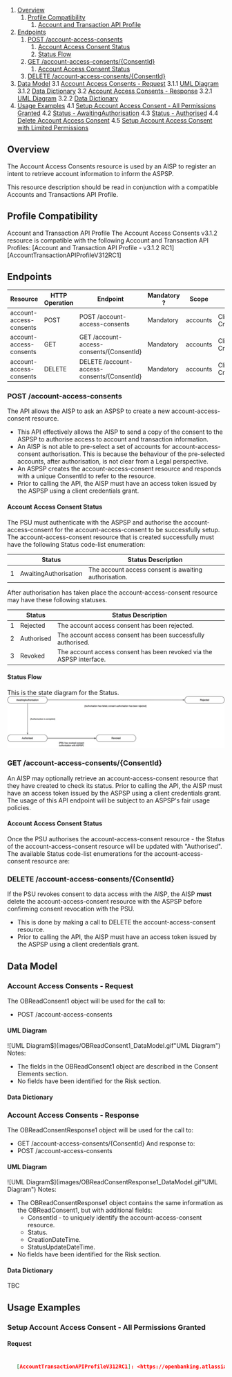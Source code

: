 
1. [Overview](#overview)
   1. [Profile Compatibility](#profile-ompatibility)
      1. [Account and Transaction API Profile](#account-aransaction-APIProfile)
2. [Endpoints](#Endpoints)
   1. [POST /account-access-consents](#POSTaccount-access-consents)
      1. [Account Access Consent Status](#Account-Access-ConsentStatus)
      2. [Status Flow](#Status-Flow)
   2. [GET /account-access-consents/{ConsentId}](#GET-account-access-consents-ConsentId)
      1. [Account Access Consent Status](#Account-Access-ConsentStatus1)
   3. [DELETE /account-access-consents/{ConsentId}](#DELETEaccount-accessconsents-ConsentId)
3. [Data Model](#DataModel)
3.1 [Account Access Consents - Request](#Account-Access-Consents-Request)
3.1.1 [UML Diagram](#UMLDiagram-Account-Access-ConsentsRequest)
3.1.2 [Data Dictionary](#DataDictionary-Account-Access-ConsentsRequest)
3.2 [Account Access Consents - Response](#Account-Access-ConsentsResponse1)
3.2.1 [UML Diagram](#UMLDiagram-Account-Access-ConsentsResponse1)
3.2.2 [Data Dictionary](#DataDictionary-Account-Access-ConsentsResponse1)
4. [Usage Examples](#UsageExamples)
4.1 [Setup Account Access Consent - All Permissions Granted](#SetupAccount-Access-Consent)
4.2 [Status - AwaitingAuthorisation](#StatusAwaiting-Authorisation)
4.3 [Status - Authorised](#StatusAuthorised)
4.4 [Delete Account Access Consent](#DeleteAccount-Access-Consent2)
4.5 [Setup Account Access Consent with Limited Permissions](#SetupAccount-Limited-Permissions)


## Overview
The Account Access Consents resource is used by an AISP to register an intent to retrieve account information to inform the ASPSP.

This resource description should be read in conjunction with a compatible Accounts and Transactions API Profile.

## Profile Compatibility
Account and Transaction API Profile
The Account Access Consents v3.1.2 resource is compatible with the following Account and Transaction API Profiles:
[Account and Transaction API Profile - v3.1.2 RC1][AccountTransactionAPIProfileV312RC1]

## Endpoints
| Resource |HTTP Operation |Endpoint |Mandatory ? |Scope |Grant Type |Idempotency Key |Parameter |Request Object |Response Object |
| -------- |-------------- |-------- |----------- |----- |---------- |--------------- |--------------- |-------------- |--------------- |
| account-access-consents |POST |POST /account-access-consents |Mandatory |accounts |Client Credentials |No | |OBReadConsent1 |OBReadConsentResponse1 |
|account-access-consents  |GET |GET /account-access-consents/{ConsentId} |Mandatory |accounts |Client Credentials |No | | |OBReadConsentResponse1 |
|account-access-consents  |DELETE |DELETE /account-access-consents/{ConsentId} |Mandatory |accounts |Client Credentials |No | | | |

### POST /account-access-consents
The API allows the AISP to ask an ASPSP to create a new account-access-consent resource.
* This API effectively allows the AISP to send a copy of the consent to the ASPSP to authorise access to account and transaction information.
* An AISP is not able to pre-select a set of accounts for account-access-consent authorisation. This is because the behaviour of the pre-selected accounts, after authorisation, is not clear from a Legal perspective. 
* An ASPSP creates the account-access-consent resource and responds with a unique ConsentId to refer to the resource.
* Prior to calling the API, the AISP must have an access token issued by the ASPSP using a client credentials grant.

#### Account Access Consent Status
The PSU must authenticate with the ASPSP and authorise the account-access-consent for the account-access-consent to be successfully setup.
The account-access-consent resource that is created successfully must have the following Status code-list enumeration:

|  | Status |Status Description |
| -------- | -------- |-------------- |
| 1 | AwaitingAuthorisation |The account access consent is awaiting authorisation. |
After authorisation has taken place the account-access-consent resource may have these following statuses.

|  | Status |Status Description |
| -------- | -------- |-------------- |
| 1 | Rejected |The account access consent has been rejected.|
| 2 | Authorised |The account access consent has been successfully authorised.|
| 3 | Revoked |The account access consent has been revoked via the ASPSP interface.|
#### Status Flow
This is the state diagram for the Status.
![Status](images/PostAccountAccessConsetStatusFlow.png "Account Access Consent Status")

### GET /account-access-consents/{ConsentId}
An AISP may optionally retrieve an account-access-consent resource that they have created to check its status. 
Prior to calling the API, the AISP must have an access token issued by the ASPSP using a client credentials grant.
The usage of this API endpoint will be subject to an ASPSP's fair usage policies.
#### Account Access Consent Status
Once the PSU authorises the account-access-consent resource - the Status of the account-access-consent resource will be updated with "Authorised".
The available Status code-list enumerations for the account-access-consent resource are:

### DELETE /account-access-consents/{ConsentId}
If the PSU revokes consent to data access with the AISP, the AISP **must** delete the account-access-consent resource with the ASPSP before confirming consent revocation with the PSU.
* This is done by making a call to DELETE the account-access-consent resource.
* Prior to calling the API, the AISP must have an access token issued by the ASPSP using a client credentials grant.

## Data Model
### Account Access Consents - Request
The OBReadConsent1 object will be used for the call to:
* POST /account-access-consents

#### UML Diagram
![UML Diagram$](images/OBReadConsent1_DataModel.gif"UML Diagram")
Notes:
* The fields in the OBReadConsent1 object are described in the Consent Elements section.
* No fields have been identified for the Risk section.

#### Data Dictionary

### Account Access Consents - Response
The OBReadConsentResponse1 object will be used for the call to:
* GET /account-access-consents/{ConsentId}
And response to:
* POST /account-access-consents

#### UML Diagram
![UML Diagram$](images/OBReadConsentResponse1_DataModel.gif"UML Diagram")
Notes:
* The OBReadConsentResponse1 object contains the same information as the OBReadConsent1, but with additional fields:
    * ConsentId - to uniquely identify the account-access-consent resource.
    * Status.
    * CreationDateTime.
    * StatusUpdateDateTime.
* No fields have been identified for the Risk section.

#### Data Dictionary
TBC
## Usage Examples
### Setup Account Access Consent - All Permissions Granted
#### Request
```json

   [AccountTransactionAPIProfileV312RC1]: <https://openbanking.atlassian.net/wiki/spaces/OBT/pages/1052508498/Account+and+Transaction+API+Profile+-+v3.1.2+RC1>
